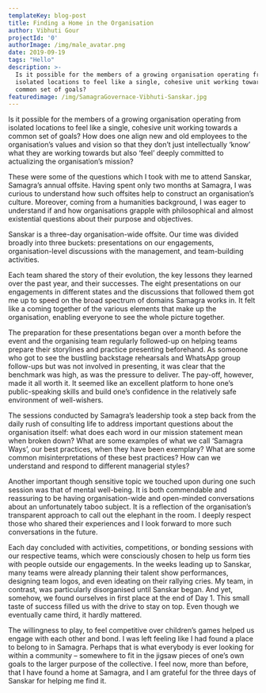 ```yaml
---
templateKey: blog-post
title: Finding a Home in the Organisation
author: Vibhuti Gour
projectId: '0'
authorImage: /img/male_avatar.png
date: 2019-09-19
tags: "Hello"
description: >-
  Is it possible for the members of a growing organisation operating from
  isolated locations to feel like a single, cohesive unit working towards a
  common set of goals?
featuredimage: /img/SamagraGovernace-Vibhuti-Sanskar.jpg
---
```

<p class='has-drop-cap'>Is it possible for the members of a growing organisation operating from isolated locations to feel like a single, cohesive unit working towards a common set of goals? How does one align new and old employees to the organisation&rsquo;s values and vision so that they don&rsquo;t just intellectually &lsquo;know&rsquo; what they are working towards but also &lsquo;feel&rsquo; deeply committed to actualizing the organisation&rsquo;s mission?</p> <p>These were some of the questions which I took with me to attend Sanskar, Samagra&rsquo;s annual offsite. Having spent only two months at Samagra, I was curious to understand how such offsites help to construct an organisation&rsquo;s culture. Moreover, coming from a humanities background, I was eager to understand if and how organisations grapple with philosophical and almost existential questions about their purpose and objectives.</p> <p>Sanskar is a three-day organisation-wide offsite. Our time was divided broadly into three buckets: presentations on our engagements, organisation-level discussions with the management, and team-building activities.</p> <p>Each team shared the story of their evolution, the key lessons they learned over the past year, and their successes. The eight presentations on our engagements in different states and the discussions that followed them got me up to speed on the broad spectrum of domains Samagra works in. It felt like a coming together of the various elements that make up the organisation, enabling everyone to see the whole picture together.</p> <p>The preparation for these presentations began over a month before the event and the organising team regularly followed-up on helping teams prepare their storylines and practice presenting beforehand. As someone who got to see the bustling backstage rehearsals and WhatsApp group follow-ups but was not involved in presenting, it was clear that the benchmark was high, as was the pressure to deliver. The pay-off, however, made it all worth it. It seemed like an excellent platform to hone one&rsquo;s public-speaking skills and build one&rsquo;s confidence in the relatively safe environment of well-wishers.</p> <p>The sessions conducted by Samagra&rsquo;s leadership took a step back from the daily rush of consulting life to address important questions about the organisation itself: what does each word in our mission statement mean when broken down? What are some examples of what we call &lsquo;Samagra Ways&rsquo;, our best practices, when they have been exemplary? What are some common misinterpretations of these best practices? How can we understand and respond to different managerial styles?</p> <p>Another important though sensitive topic we touched upon during one such session was that of mental well-being. It is both commendable and reassuring to be having organisation-wide and open-minded conversations about an unfortunately taboo subject. It is a reflection of the organisation&rsquo;s transparent approach to call out the elephant in the room. I deeply respect those who shared their experiences and I look forward to more such conversations in the future.</p> <p>Each day concluded with activities, competitions, or bonding sessions with our respective teams, which were consciously chosen to help us form ties with people outside our engagements. In the weeks leading up to Sanskar, many teams were already planning their talent show performances, designing team logos, and even ideating on their rallying cries. My team, in contrast, was particularly disorganised until Sanskar began. And yet, somehow, we found ourselves in first place at the end of Day 1. This small taste of success filled us with the drive to stay on top. Even though we eventually came third, it hardly mattered.</p> <p>The willingness to play, to feel competitive over children&rsquo;s games helped us engage with each other and bond. I was left feeling like I had found a place to belong to in Samagra. Perhaps that is what everybody is ever looking for within a community &ndash; somewhere to fit in the jigsaw pieces of one&rsquo;s own goals to the larger purpose of the collective. I feel now, more than before, that I have found a home at Samagra, and I am grateful for the three days of Sanskar for helping me find it.</p>
